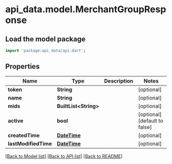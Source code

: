 # api_data.model.MerchantGroupResponse

## Load the model package
```dart
import 'package:api_data/api.dart';
```

## Properties
Name | Type | Description | Notes
------------ | ------------- | ------------- | -------------
**token** | **String** |  | [optional] 
**name** | **String** |  | [optional] 
**mids** | **BuiltList&lt;String&gt;** |  | [optional] 
**active** | **bool** |  | [optional] [default to false]
**createdTime** | [**DateTime**](DateTime.md) |  | [optional] 
**lastModifiedTime** | [**DateTime**](DateTime.md) |  | [optional] 

[[Back to Model list]](../README.md#documentation-for-models) [[Back to API list]](../README.md#documentation-for-api-endpoints) [[Back to README]](../README.md)


